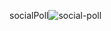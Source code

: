  socialPoll![social-poll](https://github.com/laziz511/socialPoll/assets/110926594/55bcf87f-d5fb-4a61-9ef4-e5ffa5898e8c)
